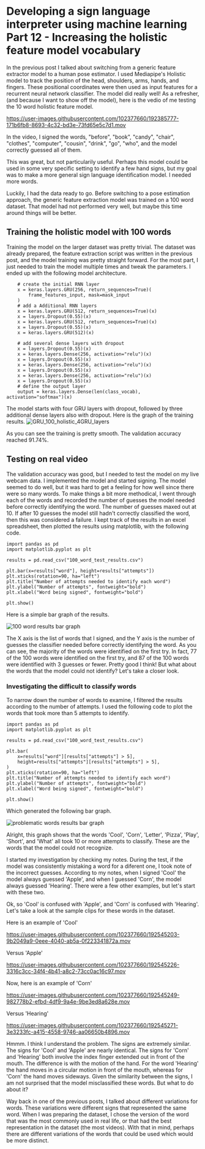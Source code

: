 # Developing a sign language interpreter using machine learning Part 12 - Increasing the holistic feature model vocabulary

In the previous post I talked about switching from a generic feature extractor model to a human pose estimator. I used Mediapipe's Holistic model to track the position of the head, shoulders, arms, hands, and fingers. 
These positional coordinates were then used as input features for a recurrent neural network classifier. The model did really well! As a refresher, (and because I want to show off the model), here is the vedio of me testing the 10 word holistic feature model. 


https://user-images.githubusercontent.com/102377660/192385777-171b6fb8-8693-4c32-bd3e-73fd65e5c7d1.mov

In the video, I signed the words, "before", "book", "candy", "chair", "clothes", "computer", "cousin", "drink", "go", "who", and the model correctly guessed all of them. 

This was great, but not particularily useful. Perhaps this model could be used in some very specific setting to identify a few hand signs, but my goal was to make a more general sign language identification model. I needed more words. 

Luckily, I had the data ready to go. Before switching to a pose estimation approach, the generic feature extraction model was trained on a 100 word dataset. That model had not performed very well, but maybe this time around things will be better. 

## Training the holistic model with 100 words

Training the model on the larger dataset was pretty trivial. The dataset was already prepared, the feature extraction script was written in the previous post, and the model training was pretty straight forward. 
For the most part, I just needed to train the model multiple times and tweak the parameters. 
I ended up with the following model architecture.
```
    # create the initial RNN layer
    x = keras.layers.GRU(256, return_sequences=True)(
        frame_features_input, mask=mask_input
    )
    # add a Additional RNN layers
    x = keras.layers.GRU(512, return_sequences=True)(x)
    x = layers.Dropout(0.55)(x)
    x = keras.layers.GRU(512, return_sequences=True)(x)
    x = layers.Dropout(0.55)(x)
    x = keras.layers.GRU(512)(x)

    # add several dense layers with dropout
    x = layers.Dropout(0.55)(x)
    x = keras.layers.Dense(256, activation="relu")(x)
    x = layers.Dropout(0.55)(x)
    x = keras.layers.Dense(256, activation="relu")(x)
    x = layers.Dropout(0.55)(x)
    x = keras.layers.Dense(256, activation="relu")(x)
    x = layers.Dropout(0.55)(x)
    # define the output layer
    output = keras.layers.Dense(len(class_vocab), activation="softmax")(x)
```
The model starts with four GRU layers with dropout, followed by three additional dense layers also with dropout. Here is the graph of the training results. 
![GRU_100_holistic_4GRU_layers](https://user-images.githubusercontent.com/102377660/192537988-c9e95f06-dac1-411e-ad38-29db15a98ce5.png)

As you can see the training is pretty smooth. The validation accuracy reached 91.74%. 

## Testing on real video

The validation accuracy was good, but I needed to test the model on my live webcam data. I implemented the model and started signing. The model seemed to do well, but it was hard to get a feeling for how well since there were so many words. To make things a bit more methodical, I went through each of the words and recorded the number of guesses the model needed before correctly identifying the word. The number of guesses maxed out at 10. If after 10 guesses the model still hadn't correctly classified the word, then this was considered a failure. I kept track of the results in an excel spreadsheet, then plotted the results using matplotlib, with the following code. 
```
import pandas as pd
import matplotlib.pyplot as plt

results = pd.read_csv("100_word_test_results.csv")

plt.bar(x=results["word"], height=results["attempts"])
plt.xticks(rotation=90, ha="left")
plt.title("Number of attempts needed to identify each word")
plt.ylabel("Number of attempts", fontweight="bold")
plt.xlabel("Word being signed", fontweight="bold")

plt.show()
```
Here is a simple bar graph of the results. 

![100 word results bar graph](https://user-images.githubusercontent.com/102377660/192540729-f68ad6a9-e773-43de-b5dd-6d7788f076ec.png)


The X axis is the list of words that I signed, and the Y axis is the number of guesses the classifier needed before correctly identifying the word. As you can see, the majority of the words were identified on the first try. In fact, 77 of the 100 words were identified on the first try, and 87 of the 100 words were identified with 3 guesses or fewer. Pretty good I think! But what about the words that the model could not identify? Let's take a closer look. 

### Investigating the difficult to classify words

To narrow down the number of words to examine, I filtered the results according to the number of attempts. I used the following code to plot the words that took more than 5 attempts to identify. 

```
import pandas as pd
import matplotlib.pyplot as plt

results = pd.read_csv("100_word_test_results.csv")

plt.bar(
    x=results["word"][results["attempts"] > 5],
    height=results["attempts"][results["attempts"] > 5],
)
plt.xticks(rotation=90, ha="left")
plt.title("Number of attempts needed to identify each word")
plt.ylabel("Number of attempts", fontweight="bold")
plt.xlabel("Word being signed", fontweight="bold")

plt.show()
```
Which generated the following bar graph.

![problematic words results bar graph](https://user-images.githubusercontent.com/102377660/192541690-3a9d0630-d63c-425b-aacb-84bdce42755c.png)

Alright, this graph shows that the words 'Cool', 'Corn', 'Letter', 'Pizza', 'Play', 'Short', and 'What' all took 10 or more attempts to classify. These are the words that the model could not recognize. 

I started my investigation by checking my notes. During the test, if the model was consistently mistaking a word for a diferent one, I took note of the incorrect guesses. According to my notes, when I signed 'Cool' the model always guessed 'Apple', and when I guessed 'Corn', the model always guessed 'Hearing'. There were a few other examples, but let's start with these two. 

Ok, so 'Cool' is confused with 'Apple', and 'Corn' is confused with 'Hearing'. Let's take a look at the sample clips for these words in the dataset. 

Here is an example of 'Cool'

https://user-images.githubusercontent.com/102377660/192545203-9b2049a9-0eee-4040-ab5a-0f223341872a.mov

Versus 'Apple' 

https://user-images.githubusercontent.com/102377660/192545226-3316c3cc-34f4-4b41-a8c2-73cc0ac16c97.mov

Now, here is an example of 'Corn'

https://user-images.githubusercontent.com/102377660/192545249-982778b2-efbd-4df9-9a4e-9be3ed8a628e.mov

Versus 'Hearing' 

https://user-images.githubusercontent.com/102377660/192545271-3e3233fc-a415-4558-9746-aa06650b4896.mov

Hmmm. I think I understand the problem. The signs are extremely similar. The signs for 'Cool' and 'Apple' are nearly identical. The signs for 'Corn' and 'Hearing' both involve the index finger extended out in front of the mouth. The difference is with the motion of the hand. For the word 'Hearing' the hand moves in a circular motion in front of the mouth, whereas for 'Corn' the hand moves sideways. Given the similarity between the signs, I am not surprised that the model misclassified these words. But what to do about it? 

Way back in one of the previous posts, I talked about different variations for words. These variations were different signs that represented the same word. When I was preparing the dataset, I chose the version of the word that was the most commonly used in real life, or that had the best representation in the dataset (the most videos). With that in mind, perhaps there are different variations of the words that could be used which would be more distinct. 
